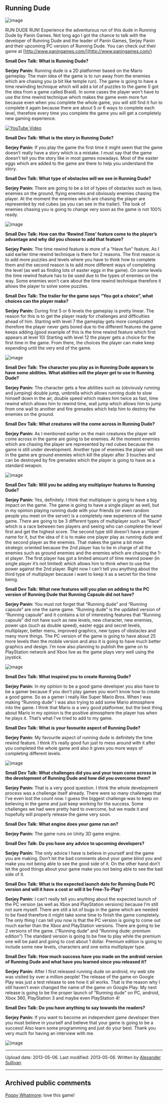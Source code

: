 ## Running Dude

![image](src\articleArchive\authorAlexanderSullivan\2013-05-06_RunningDude\image1.jpg)

RUN DUDE RUN! Experience the adventurous run of this dude in Running Dude by Panin Games. Not long ago I got the chance to talk with the developer of Running Dude and the leader of Panin Games, Serjey Panin and their upcoming PC version of Running Dude. You can check out their game at [http://www.paningames.com/](http://www.paningames.com/)

**Small Dev Talk: What is Running Dude?**

**Serjey Panin:** Running dude is a 2D platformer based on the Mario gameplay. The main idea of the game is to run away from the enemies which are chasing you (a bit like temple run). The game is going to have a time rewinding technique which will add a lot of puzzles to the game (I got the idea from a game called Braid). In some cases the player won’t have to use the time rewind technique which makes the game even more fun because even when you complete the whole game, you will still find it fun to complete it again because there are about 5 or 6 ways to complete each level, therefore every time you complete the game you will get a completely new gaming experience.

[![YouTube Video](https://img.youtube.com/vi/t62lFcJRP2A/0.jpg)](https://www.youtube.com/watch?v=t62lFcJRP2A)

**Small Dev Talk: What is the story in Running Dude?**

**Serjey Panin:** If you play the game the first time it might seem that the game doesn’t really have a story which is a mistake. I must say that the game doesn’t tell you the story like in most games nowadays. Most of the easter eggs which are added to the game are there to help you understand the story.

**Small Dev Talk: What type of obstacles will we see in Running Dude?**

**Serjey Panin:** There are going to be a lot of types of obstacles such as lava, enemies on the ground, flying enemies and obviously enemies chasing the player. At the moment the enemies which are chasing the player are represented by red cubes (as you can see in the trailer). The look of enemies chasing you is going to change very soon as the game is not 100% ready.

![image](src\articleArchive\authorAlexanderSullivan\2013-05-06_RunningDude\image2.jpg)

**Small Dev Talk: How can the ‘Rewind Time’ feature come to the player’s advantage and why did you choose to add that feature?**

**Serjey Panin:** The time rewind feature is more of a “Have fun” feature. As I said earlier time rewind technique is there for 2 reasons. The first reason is to add more puzzles and levels where you have to think how to complete them and the second reason is to add more different ways of completing the level (as well as finding lots of easter eggs in the game). On some levels the time rewind feature has to be used due to the types of enemies on the way. Some enemies won’t care about the time rewind technique therefore it allows the player to solve some puzzles.

**Small Dev Talk: The trailer for the game says “You got a choice”, what choices can the player make?**

**Serjey Panin:** During first 5 or 6 levels the gameplay is pretty linear. The reason for this is to get the player ready for challenges and difficulties ahead of him. Starting with level 7 the gameplay gets more complicated therefore the player never gets bored due to the different features the game keeps adding.(good example of this is the time rewind feature which first appears at level 10) Starting with level 12 the player gets a choice for the first time in the game. From there, the choices the player can make keep expending until the very end of the game.

![image](src\articleArchive\authorAlexanderSullivan\2013-05-06_RunningDude\image3.jpg)

**Small Dev Talk: The character you play as in Running Dude appears to have some abilities. What abilities will the player get to use in Running Dude?**

**Serjey Panin:** The character gets a few abilities such as (obviously running and jumping) double jump, umbrella which allows running dude to slow himself down in the air, double speed which makes him twice as fast, time rewind which allows him to rewind time, wall jump which allows him to jump from one wall to another and fire grenades which help him to destroy the enemies on the ground.

**Small Dev Talk: What creatures will the come across in Running Dude?**

**Serjey Panin:** As I mentioned earlier on the main creatures the player will come across in the game are going to be enemies. At the moment enemies which are chasing the player are represented by red cubes because the game is still under development. Another type of enemies the player will see in the game are ground enemies which kill the player after 3 touches and can be destroyed by fire grenades which the player is going to have as a standard weapon.

![image](src\articleArchive\authorAlexanderSullivan\2013-05-06_RunningDude\image4.jpg)

**Small Dev Talk: Will you be adding any multiplayer features to Running Dude?**

**Serjey Panin:** Yes, definitely. I think that multiplayer is going to have a big impact on the game. The game is going to have a single player as well, but in my opinion playing running dude with your friends (or even random people you meet on the server) is a completely new experience of the same game. There are going to be 3 different types of multiplayer such as “Race” which is a race between two players and seeing who can complete the level first and get the highest score. The second type still doesn’t have a proper name for it, but the idea of it is to make one player play as running dude and the second player as the enemies. That makes the game a bit more strategic oriented because the 2nd player has to be in charge of all the enemies such as ground enemies and the enemies which are chasing the 1-st player. The first player has got a limited amount of time rewind power (in single player it’s not limited) which allows him to think when to use the power against the 2nd player. Right now I can’t tell you anything about the third type of multiplayer because i want to keep it as a secret for the time being.

**Small Dev Talk: What new features will you plan on adding to the PC version of Running Dude that Running Capsule did not have?**

**Serjey Panin:** You must not forget that “Running dude” and “Running capsule” are one the same game. “Running dude” is the updated version of “Running capsule” and it contains a lot of interesting features that “Running capsule” did not have such as new levels, new character, new enemies, power ups (such as double speed), easter eggs and secret levels, multiplayer, better menu, improved graphics, new types of obstacles and many more things. The PC version of the game is going to have about 25 more levels then the mobile version and also it is going to have much better graphics and design. I’m now also planning to publish the game on to PlayStation network and Xbox live as the game plays very well using the joystick.

![image](src\articleArchive\authorAlexanderSullivan\2013-05-06_RunningDude\image5.jpg)

**Small Dev Talk: What inspired you to create Running Dude?**

**Serjey Panin:** In my opinion to be a good game developer you also have to be a gamer because if you don’t play games you won’t know how to create a good game. So as a gamer I really like Super Mario Bros. When I was making “Running dude” I was also trying to add some Mario atmosphere into the game. I think that Mario is a very good platformer, but the best thing about Mario in my opinion is the positive atmosphere the player has when he plays it. That’s what I've tried to add to my game.

**Small Dev Talk: What is your favourite aspect of Running Dude?**

**Serjey Panin:** My favourite aspect of running dude is definitely the time rewind feature. I think it’s really good fun just to mess around with it after you completed the whole game and also it gives you more ways of completing different levels.

![image](src\articleArchive\authorAlexanderSullivan\2013-05-06_RunningDude\image6.jpg)

**Small Dev Talk: What challenges did you and your team come across in the development of Running Dude and how did you overcome them?**

**Serjey Panin:** That is a very good question. I think the whole development process was a challenge itself already. There were so many challenges that I’ve even lost the count now. I guess the biggest challenge was to keep on believing in the game and just keep working for the success. Some challenges we had were pretty hard to overcome, but we made it and hopefully will properly release the game very soon.

**Small Dev Talk: What engine does your game run on?**

**Serjey Panin:** The game runs on Unity 3D game engine.

**Small Dev Talk: Do you have any advice to upcoming developers?**

**Serjey Panin:** The only advice I have is believe in yourself and the game you are making. Don’t let the bad comments about your game blind you and make you not being able to see the good side of it. On the other hand don’t let the good things about your game make you not being able to see the bad side of it.

**Small Dev Talk: What is the expected launch date for Running Dude PC version and will it have a cost or will it be Free-To-Play?**

**Serjey Panin:** I can’t really tell you anything about the expected launch of the PC version (as well as Xbox and PlayStation versions) because I’m still not sure myself. There are still a lot of bugs in the game which are needed to be fixed therefore it might take some time to finish the game completely. The only thing I can tell you now is that the PC version is going to come out much earlier than the Xbox and PlayStation versions. There are going to be 2 versions of the game. (“Running dude” and “Running dude: premium edition”) The standard version is going to be free to play while the premium one will be paid and going to cost about 1 dollar. Premium edition is going to include some new levels, characters and one extra multiplayer type.

**Small Dev Talk: How much success have you made on the android version of Running Dude and what have you learned since you released it?**

**Serjey Panin:** After I first released running dude on android, my web site was visited by over a million people!  The release of the game on Google Play was just a test release to see how it all works. That is the reason why I still haven’t even changed the name of the game on Google Play. My next release is going to be the proper launch of “Running dude” on PC, android, Xbox 360, PlayStation 3 and maybe even PlayStation 4!

**Small Dev Talk: Do you have anything to say towards the readers?**

**Serjey Panin:** If you want to become an independent game developer then you must believe in yourself and believe that your game is going to be a success! Also learn some programming and just do your best. Thank you very much for having an interview with me.  

![image](src\articleArchive\authorAlexanderSullivan\2013-05-06_RunningDude\image7.jpg) 

----
Upload date: 2013-05-06. Last modified: 2013-05-06. Written by [Alexander Sullivan](https://twitter.com/AlexJSully)

-----
## Archived public comments
[Poppy Whatmore](https://www.facebook.com/poppy.whatmore): love this game!